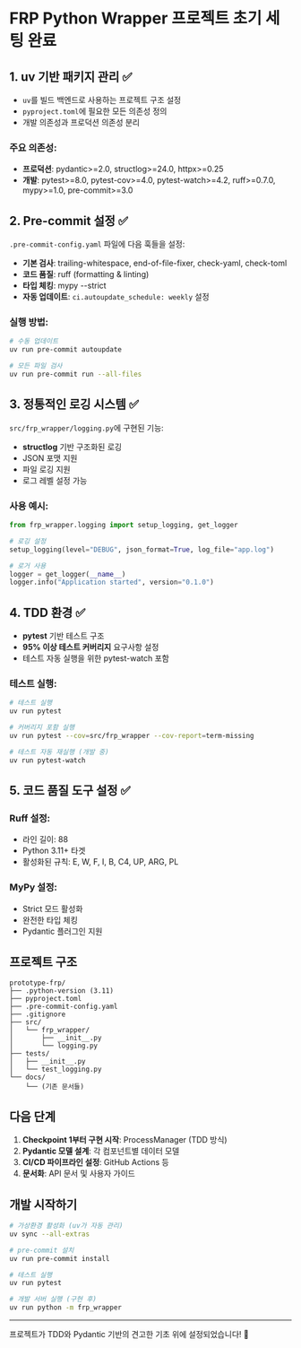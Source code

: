 # FRP Python Wrapper 프로젝트 초기 세팅 완료

## 1. uv 기반 패키지 관리 ✅

- `uv`를 빌드 백엔드로 사용하는 프로젝트 구조 설정
- `pyproject.toml`에 필요한 모든 의존성 정의
- 개발 의존성과 프로덕션 의존성 분리

### 주요 의존성:
- **프로덕션**: pydantic>=2.0, structlog>=24.0, httpx>=0.25
- **개발**: pytest>=8.0, pytest-cov>=4.0, pytest-watch>=4.2, ruff>=0.7.0, mypy>=1.0, pre-commit>=3.0

## 2. Pre-commit 설정 ✅

`.pre-commit-config.yaml` 파일에 다음 훅들을 설정:
- **기본 검사**: trailing-whitespace, end-of-file-fixer, check-yaml, check-toml
- **코드 품질**: ruff (formatting & linting)
- **타입 체킹**: mypy --strict
- **자동 업데이트**: `ci.autoupdate_schedule: weekly` 설정

### 실행 방법:
```bash
# 수동 업데이트
uv run pre-commit autoupdate

# 모든 파일 검사
uv run pre-commit run --all-files
```

## 3. 정통적인 로깅 시스템 ✅

`src/frp_wrapper/logging.py`에 구현된 기능:
- **structlog** 기반 구조화된 로깅
- JSON 포맷 지원
- 파일 로깅 지원
- 로그 레벨 설정 가능

### 사용 예시:
```python
from frp_wrapper.logging import setup_logging, get_logger

# 로깅 설정
setup_logging(level="DEBUG", json_format=True, log_file="app.log")

# 로거 사용
logger = get_logger(__name__)
logger.info("Application started", version="0.1.0")
```

## 4. TDD 환경 ✅

- **pytest** 기반 테스트 구조
- **95% 이상 테스트 커버리지** 요구사항 설정
- 테스트 자동 실행을 위한 pytest-watch 포함

### 테스트 실행:
```bash
# 테스트 실행
uv run pytest

# 커버리지 포함 실행
uv run pytest --cov=src/frp_wrapper --cov-report=term-missing

# 테스트 자동 재실행 (개발 중)
uv run pytest-watch
```

## 5. 코드 품질 도구 설정 ✅

### Ruff 설정:
- 라인 길이: 88
- Python 3.11+ 타겟
- 활성화된 규칙: E, W, F, I, B, C4, UP, ARG, PL

### MyPy 설정:
- Strict 모드 활성화
- 완전한 타입 체킹
- Pydantic 플러그인 지원

## 프로젝트 구조

```
prototype-frp/
├── .python-version (3.11)
├── pyproject.toml
├── .pre-commit-config.yaml
├── .gitignore
├── src/
│   └── frp_wrapper/
│       ├── __init__.py
│       └── logging.py
├── tests/
│   ├── __init__.py
│   └── test_logging.py
└── docs/
    └── (기존 문서들)
```

## 다음 단계

1. **Checkpoint 1부터 구현 시작**: ProcessManager (TDD 방식)
2. **Pydantic 모델 설계**: 각 컴포넌트별 데이터 모델
3. **CI/CD 파이프라인 설정**: GitHub Actions 등
4. **문서화**: API 문서 및 사용자 가이드

## 개발 시작하기

```bash
# 가상환경 활성화 (uv가 자동 관리)
uv sync --all-extras

# pre-commit 설치
uv run pre-commit install

# 테스트 실행
uv run pytest

# 개발 서버 실행 (구현 후)
uv run python -m frp_wrapper
```

---

프로젝트가 TDD와 Pydantic 기반의 견고한 기초 위에 설정되었습니다! 🚀
